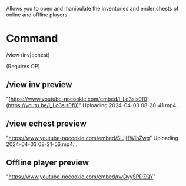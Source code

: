 Allows you to open and manipulate the inventories and ender chests of online and offline players.

# Command
/view (inv|echest) <playername>

(Requires OP)

## /view inv <playername> preview
"[https://www.youtube-nocookie.com/embed/I_Lo3sls0f0](https://youtu.be/I_Lo3sls0f0)"
Uploading 2024-04-03 08-20-41.mp4…


## /view echest <playername> preview
"https://www.youtube-nocookie.com/embed/SIJjHWIhZwg"
Uploading 2024-04-03 08-21-56.mp4…




## Offline player preview
"https://www.youtube-nocookie.com/embed/rwDyySPDZQY"
